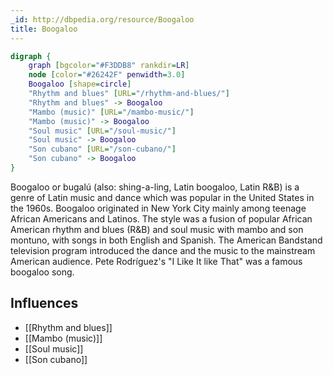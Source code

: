 ```yaml
---
_id: http://dbpedia.org/resource/Boogaloo
title: Boogaloo
---
```


```dot
digraph {
	graph [bgcolor="#F3DDB8" rankdir=LR]
	node [color="#26242F" penwidth=3.0]
	Boogaloo [shape=circle]
	"Rhythm and blues" [URL="/rhythm-and-blues/"]
	"Rhythm and blues" -> Boogaloo
	"Mambo (music)" [URL="/mambo-music/"]
	"Mambo (music)" -> Boogaloo
	"Soul music" [URL="/soul-music/"]
	"Soul music" -> Boogaloo
	"Son cubano" [URL="/son-cubano/"]
	"Son cubano" -> Boogaloo
}
```

Boogaloo or bugalú (also: shing-a-ling, Latin boogaloo, Latin R&B) is a genre of Latin music and dance which was popular in the United States in the 1960s. Boogaloo originated in New York City mainly among teenage African Americans and Latinos. The style was a fusion of popular African American rhythm and blues (R&B) and soul music with mambo and son montuno, with songs in both English and Spanish. The American Bandstand television program introduced the dance and the music to the mainstream American audience. Pete Rodríguez's "I Like It like That" was a famous boogaloo song.

## Influences

- [[Rhythm and blues]]
- [[Mambo (music)]]
- [[Soul music]]
- [[Son cubano]]
